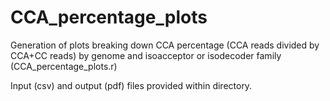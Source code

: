 # CCA_percentage_plots

Generation of plots breaking down CCA percentage (CCA reads divided by CCA+CC reads) by genome and isoacceptor or isodecoder family (CCA_percentage_plots.r)

Input (csv) and output (pdf) files provided within directory.